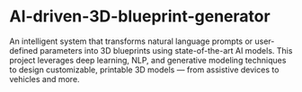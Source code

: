 # AI-driven-3D-blueprint-generator
An intelligent system that transforms natural language prompts or user-defined parameters into 3D blueprints using state-of-the-art AI models. This project leverages deep learning, NLP, and generative modeling techniques to design customizable, printable 3D models — from assistive devices to vehicles and more.
